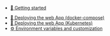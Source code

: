 * [🎯 Getting started](2-getting-started.md)
<!-- * [🔐 Setting up Keycloak](3-setup-a-keycloak.md) -->
* [🏁 Deploying the web App (docker-compose)](4-deploying-with-docker-compose.md)
* [🏁 Deploying the web App (Kubernetes)](5-deploying-with-kubernetes.md)
* [⚙ Environment variables and customization](6-env-variables-and-customization.md)

